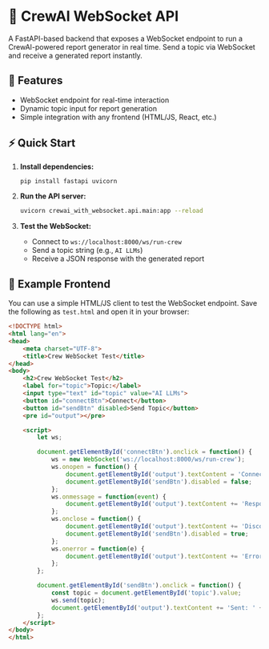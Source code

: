 # 🧠 CrewAI WebSocket API

A FastAPI-based backend that exposes a WebSocket endpoint to run a CrewAI-powered report generator in real time. Send a topic via WebSocket and receive a generated report instantly.

## 🚀 Features

- WebSocket endpoint for real-time interaction
- Dynamic topic input for report generation
- Simple integration with any frontend (HTML/JS, React, etc.)


## ⚡ Quick Start

1. **Install dependencies:**
    ```bash
    pip install fastapi uvicorn
    ```

2. **Run the API server:**
    ```bash
    uvicorn crewai_with_websocket.api.main:app --reload
    ```

3. **Test the WebSocket:**
    - Connect to `ws://localhost:8000/ws/run-crew`
    - Send a topic string (e.g., `AI LLMs`)
    - Receive a JSON response with the generated report

## 🧪 Example Frontend

You can use a simple HTML/JS client to test the WebSocket endpoint. Save the following as `test.html` and open it in your browser:

```html
<!DOCTYPE html>
<html lang="en">
<head>
    <meta charset="UTF-8">
    <title>Crew WebSocket Test</title>
</head>
<body>
    <h2>Crew WebSocket Test</h2>
    <label for="topic">Topic:</label>
    <input type="text" id="topic" value="AI LLMs">
    <button id="connectBtn">Connect</button>
    <button id="sendBtn" disabled>Send Topic</button>
    <pre id="output"></pre>

    <script>
        let ws;

        document.getElementById('connectBtn').onclick = function() {
            ws = new WebSocket('ws://localhost:8000/ws/run-crew');
            ws.onopen = function() {
                document.getElementById('output').textContent = 'Connected\n';
                document.getElementById('sendBtn').disabled = false;
            };
            ws.onmessage = function(event) {
                document.getElementById('output').textContent += 'Response: ' + event.data + '\n';
            };
            ws.onclose = function() {
                document.getElementById('output').textContent += 'Disconnected\n';
                document.getElementById('sendBtn').disabled = true;
            };
            ws.onerror = function(e) {
                document.getElementById('output').textContent += 'Error\n';
            };
        };

        document.getElementById('sendBtn').onclick = function() {
            const topic = document.getElementById('topic').value;
            ws.send(topic);
            document.getElementById('output').textContent += 'Sent: ' + topic + '\n';
        };
    </script>
</body>
</html>